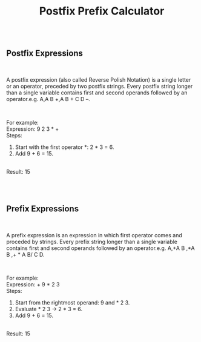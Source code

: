 <h1 style="text-align: center">Postfix Prefix Calculator</h1>
<br>
<br>
<h2>Postfix Expressions</h2>
<br>
<p>A postfix expression (also called Reverse Polish Notation) is a single letter or an operator, preceded by two postfix strings. Every postfix string longer than a single variable contains first and second operands followed by an operator.e.g. A,A B +,A B + C D –.</p>
<br>
<p>For example: 
<br>Expression: 9 2 3 * +
<br>Steps:
<ol>
    <li>Start with the first operator *: 2 * 3 = 6.</li>
    <li>Add 9 + 6 = 15.</li>
</ol>
<br>
Result: 15
</p>
<br>
<br>

<h2>Prefix Expressions</h2>
<br>
<p>A prefix expression is an expression in which first operator comes and proceded by strings. Every prefix string longer than a single variable contains first and second operands followed by an operator.e.g. A,+A B ,*A B ,+ * A B/ C D.</p>
<br>
<p>For example:
<br>Expression: + 9 * 2 3
<br>Steps:
<ol>
    <li>Start from the rightmost operand: 9 and * 2 3.</li>
    <li>Evaluate * 2 3 → 2 * 3 = 6.</li>
    <li>Add 9 + 6 = 15.</li>
</ol>
<br>
Result: 15
</p>
<br>
<br>
